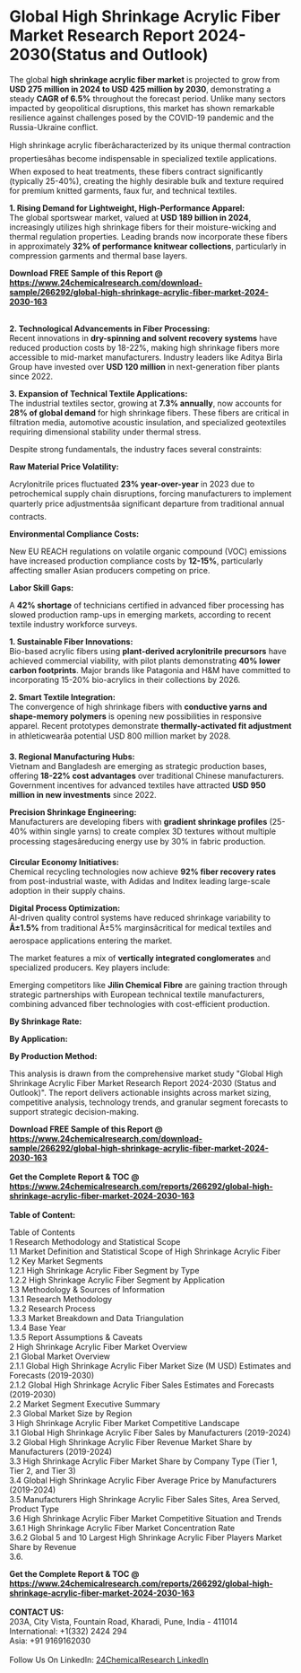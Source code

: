 <h1>Global High Shrinkage Acrylic Fiber Market Research Report 2024-2030(Status and Outlook)</h1><p>The global <strong>high shrinkage acrylic fiber market</strong> is projected to grow from <strong>USD 275 million in 2024 to USD 425 million by 2030</strong>, demonstrating a steady <strong>CAGR of 6.5%</strong> throughout the forecast period. Unlike many sectors impacted by geopolitical disruptions, this market has shown remarkable resilience against challenges posed by the COVID-19 pandemic and the Russia-Ukraine conflict. </p><p>High shrinkage acrylic fiberâcharacterized by its unique thermal contraction propertiesâhas become indispensable in specialized textile applications. When exposed to heat treatments, these fibers contract significantly (typically 25-40%), creating the highly desirable bulk and texture required for premium knitted garments, faux fur, and technical textiles.</p><p><strong>1. Rising Demand for Lightweight, High-Performance Apparel:</strong><br>
The global sportswear market, valued at <strong>USD 189 billion in 2024</strong>, increasingly utilizes high shrinkage fibers for their moisture-wicking and thermal regulation properties. Leading brands now incorporate these fibers in approximately <strong>32% of performance knitwear collections</strong>, particularly in compression garments and thermal base layers.</p><div><b>Download FREE Sample of this Report @ 
            <a href="https://www.24chemicalresearch.com/download-sample/266292/global-high-shrinkage-acrylic-fiber-market-2024-2030-163">
            https://www.24chemicalresearch.com/download-sample/266292/global-high-shrinkage-acrylic-fiber-market-2024-2030-163</a></b></div><br><p><strong>2. Technological Advancements in Fiber Processing:</strong><br>
Recent innovations in <strong>dry-spinning and solvent recovery systems</strong> have reduced production costs by 18-22%, making high shrinkage fibers more accessible to mid-market manufacturers. Industry leaders like Aditya Birla Group have invested over <strong>USD 120 million</strong> in next-generation fiber plants since 2022.</p><p><strong>3. Expansion of Technical Textile Applications:</strong><br>
The industrial textiles sector, growing at <strong>7.3% annually</strong>, now accounts for <strong>28% of global demand</strong> for high shrinkage fibers. These fibers are critical in filtration media, automotive acoustic insulation, and specialized geotextiles requiring dimensional stability under thermal stress.</p><p>Despite strong fundamentals, the industry faces several constraints:</p><p><strong>Raw Material Price Volatility:</strong></p><p>Acrylonitrile prices fluctuated <strong>23% year-over-year</strong> in 2023 due to petrochemical supply chain disruptions, forcing manufacturers to implement quarterly price adjustmentsâa significant departure from traditional annual contracts.</p><p><strong>Environmental Compliance Costs:</strong></p><p>New EU REACH regulations on volatile organic compound (VOC) emissions have increased production compliance costs by <strong>12-15%</strong>, particularly affecting smaller Asian producers competing on price.</p><p><strong>Labor Skill Gaps:</strong></p><p>A <strong>42% shortage</strong> of technicians certified in advanced fiber processing has slowed production ramp-ups in emerging markets, according to recent textile industry workforce surveys.</p><p><strong>1. Sustainable Fiber Innovations:</strong><br>
Bio-based acrylic fibers using <strong>plant-derived acrylonitrile precursors</strong> have achieved commercial viability, with pilot plants demonstrating <strong>40% lower carbon footprints</strong>. Major brands like Patagonia and H&amp;M have committed to incorporating 15-20% bio-acrylics in their collections by 2026.</p><p><strong>2. Smart Textile Integration:</strong><br>
The convergence of high shrinkage fibers with <strong>conductive yarns and shape-memory polymers</strong> is opening new possibilities in responsive apparel. Recent prototypes demonstrate <strong>thermally-activated fit adjustment</strong> in athleticwearâa potential USD 800 million market by 2028.</p><p><strong>3. Regional Manufacturing Hubs:</strong><br>
Vietnam and Bangladesh are emerging as strategic production bases, offering <strong>18-22% cost advantages</strong> over traditional Chinese manufacturers. Government incentives for advanced textiles have attracted <strong>USD 950 million in new investments</strong> since 2022.</p><p><strong>Precision Shrinkage Engineering:</strong><br>
    Manufacturers are developing fibers with <strong>gradient shrinkage profiles</strong> (25-40% within single yarns) to create complex 3D textures without multiple processing stagesâreducing energy use by 30% in fabric production.</p><p><strong>Circular Economy Initiatives:</strong><br>
    Chemical recycling technologies now achieve <strong>92% fiber recovery rates</strong> from post-industrial waste, with Adidas and Inditex leading large-scale adoption in their supply chains.</p><p><strong>Digital Process Optimization:</strong><br>
    AI-driven quality control systems have reduced shrinkage variability to <strong>Â±1.5%</strong> from traditional Â±5% marginsâcritical for medical textiles and aerospace applications entering the market.</p><p>The market features a mix of <strong>vertically integrated conglomerates</strong> and specialized producers. Key players include:</p><p>Emerging competitors like <strong>Jilin Chemical Fibre</strong> are gaining traction through strategic partnerships with European technical textile manufacturers, combining advanced fiber technologies with cost-efficient production.</p><p><strong>By Shrinkage Rate:</strong></p><p><strong>By Application:</strong></p><p><strong>By Production Method:</strong></p><p>This analysis is drawn from the comprehensive market study "Global High Shrinkage Acrylic Fiber Market Research Report 2024-2030 (Status and Outlook)". The report delivers actionable insights across market sizing, competitive analysis, technology trends, and granular segment forecasts to support strategic decision-making.</p><div><b>Download FREE Sample of this Report @ 
            <a href="https://www.24chemicalresearch.com/download-sample/266292/global-high-shrinkage-acrylic-fiber-market-2024-2030-163">
            https://www.24chemicalresearch.com/download-sample/266292/global-high-shrinkage-acrylic-fiber-market-2024-2030-163</a></b></div><br><div><b>Get the Complete Report & TOC @ 
            <a href="https://www.24chemicalresearch.com/reports/266292/global-high-shrinkage-acrylic-fiber-market-2024-2030-163">
            https://www.24chemicalresearch.com/reports/266292/global-high-shrinkage-acrylic-fiber-market-2024-2030-163</a></b></div><br>
            <b>Table of Content:</b><p>Table of Contents<br />
1 Research Methodology and Statistical Scope<br />
1.1 Market Definition and Statistical Scope of High Shrinkage Acrylic Fiber<br />
1.2 Key Market Segments<br />
1.2.1 High Shrinkage Acrylic Fiber Segment by Type<br />
1.2.2 High Shrinkage Acrylic Fiber Segment by Application<br />
1.3 Methodology & Sources of Information<br />
1.3.1 Research Methodology<br />
1.3.2 Research Process<br />
1.3.3 Market Breakdown and Data Triangulation<br />
1.3.4 Base Year<br />
1.3.5 Report Assumptions & Caveats<br />
2 High Shrinkage Acrylic Fiber Market Overview<br />
2.1 Global Market Overview<br />
2.1.1 Global High Shrinkage Acrylic Fiber Market Size (M USD) Estimates and Forecasts (2019-2030)<br />
2.1.2 Global High Shrinkage Acrylic Fiber Sales Estimates and Forecasts (2019-2030)<br />
2.2 Market Segment Executive Summary<br />
2.3 Global Market Size by Region<br />
3 High Shrinkage Acrylic Fiber Market Competitive Landscape<br />
3.1 Global High Shrinkage Acrylic Fiber Sales by Manufacturers (2019-2024)<br />
3.2 Global High Shrinkage Acrylic Fiber Revenue Market Share by Manufacturers (2019-2024)<br />
3.3 High Shrinkage Acrylic Fiber Market Share by Company Type (Tier 1, Tier 2, and Tier 3)<br />
3.4 Global High Shrinkage Acrylic Fiber Average Price by Manufacturers (2019-2024)<br />
3.5 Manufacturers High Shrinkage Acrylic Fiber Sales Sites, Area Served, Product Type<br />
3.6 High Shrinkage Acrylic Fiber Market Competitive Situation and Trends<br />
3.6.1 High Shrinkage Acrylic Fiber Market Concentration Rate<br />
3.6.2 Global 5 and 10 Largest High Shrinkage Acrylic Fiber Players Market Share by Revenue<br />
3.6.</p><div><b>Get the Complete Report & TOC @ 
            <a href="https://www.24chemicalresearch.com/reports/266292/global-high-shrinkage-acrylic-fiber-market-2024-2030-163">
            https://www.24chemicalresearch.com/reports/266292/global-high-shrinkage-acrylic-fiber-market-2024-2030-163</a></b></div><br><b>CONTACT US:</b><br>
            203A, City Vista, Fountain Road, Kharadi, Pune, India - 411014<br>
            International: +1(332) 2424 294<br>
            Asia: +91 9169162030 <br><br>
            Follow Us On LinkedIn: <a href="https://www.linkedin.com/company/24chemicalresearch/">24ChemicalResearch LinkedIn</a>
